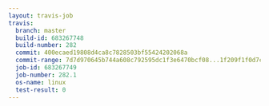 ```yaml
---
layout: travis-job
travis:
  branch: master
  build-id: 683267748
  build-number: 282
  commit: 400ecaed19808d4ca8c7828503bf55424202068a
  commit-range: 7d7d970645b744a608c792595dc1f3e6470bcf08...1f209f1f0d7ce9bba2b45212f0e9561366c9ea71
  job-id: 683267749
  job-number: 282.1
  os-name: linux
  test-result: 0
---
```

